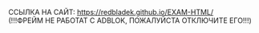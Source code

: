 ССЫЛКА НА САЙТ: https://redbladek.github.io/EXAM-HTML/  
(!!!ФРЕЙМ НЕ РАБОТАТ С ADBLOK, ПОЖАЛУЙСТА ОТКЛЮЧИТЕ ЕГО!!!)
